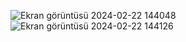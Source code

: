 ![Ekran görüntüsü 2024-02-22 144048](https://github.com/beytomer/n11-talenthub-cohorts-homework-01/assets/54630694/f37b82c2-b058-4380-8864-a443ca306ea9)
![Ekran görüntüsü 2024-02-22 144126](https://github.com/beytomer/n11-talenthub-cohorts-homework-01/assets/54630694/ada31f03-a41a-4489-90fc-f076776eec00)
